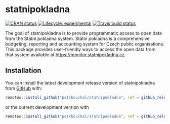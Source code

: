 
<!-- README.md is generated from README.Rmd. Please edit that file -->

# statnipokladna

<!-- badges: start -->

[![CRAN
status](https://www.r-pkg.org/badges/version/statnipokladna)](https://CRAN.R-project.org/package=statnipokladna)
[![Lifecycle:
experimental](https://img.shields.io/badge/lifecycle-experimental-orange.svg)](https://www.tidyverse.org/lifecycle/#experimental)
[![Travis build
status](https://travis-ci.org/petrbouchal/statnipokladna.svg?branch=master)](https://travis-ci.org/petrbouchal/statnipokladna)
<!-- badges: end -->

The goal of statnipokladna is to provide programmatic access to open
data from the Státní pokladna system. Státní pokladna is a comprehensive
budgeting, reporting and accounting system for Czech public
organisations. This package provides user-friendly ways to access the
open data from that system available at
<https://monitor.statnipokladna.cz>.

## Installation

You can install the latest development release version of statnipokladna
from [GitHub](https://github.com/petrbouchal/statnipokladna) with:

``` r
remotes::install_github("petrbouchal/statnipokladna", ref = github_release())
```

or the current development version with

``` r
remotes::install_github("petrbouchal/statnipokladna", ref = github_release())
```
